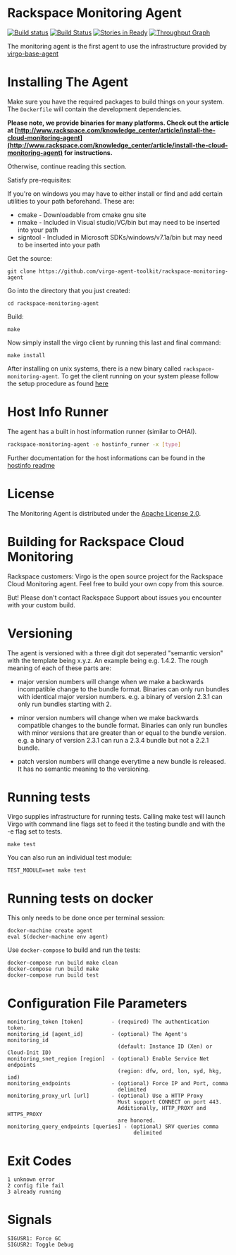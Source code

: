 Rackspace Monitoring Agent
=====

[![Build status](https://ci.appveyor.com/api/projects/status/56kkuojwo5nxl5q2/branch/master?svg=true)](https://ci.appveyor.com/project/racker-buildbot/rackspace-monitoring-agent/branch/master)
[![Build Status](https://travis-ci.org/virgo-agent-toolkit/rackspace-monitoring-agent.png?branch=master)](https://travis-ci.org/virgo-agent-toolkit/rackspace-monitoring-agent) [![Stories in Ready](https://badge.waffle.io/virgo-agent-toolkit/rackspace-monitoring-agent.png?label=ready&title=Ready)](https://waffle.io/virgo-agent-toolkit/waffle-tracker)
[![Throughput Graph](https://graphs.waffle.io/virgo-agent-toolkit/waffle-tracker/throughput.svg)](https://waffle.io/virgo-agent-toolkit/waffle-tracker/metrics)

The monitoring agent is the first agent to use the infrastructure provided by
[virgo-base-agent](https://github.com/virgo-agent-toolkit/virgo-base-agent)


Installing The Agent
====================

Make sure you have the required packages to build things on your system. The
`Dockerfile` will contain the development dependencies.

**Please note, we provide binaries for many platforms. Check out the article at
[http://www.rackspace.com/knowledge_center/article/install-the-cloud-monitoring-agent](http://www.rackspace.com/knowledge_center/article/install-the-cloud-monitoring-agent)
for instructions.**

Otherwise, continue reading this section.

Satisfy pre-requisites:

If you're on windows you may have to either install or find and add certain utilities to your path beforehand.
These are:

 - cmake    - Downloadable from cmake gnu site
 - nmake    - Included in Visual studio/VC/bin but may need to be inserted into your path
 - signtool - Included in Microsoft SDKs/windows/v7.1a/bin but may need to be inserted into your path

Get the source:

    git clone https://github.com/virgo-agent-toolkit/rackspace-monitoring-agent

Go into the directory that you just created:

    cd rackspace-monitoring-agent

Build:

    make

Now simply install the virgo client by running this last and final command:

    make install

After installing on unix systems, there is a new binary called
`rackspace-monitoring-agent`.  To get the client running on your system please
follow the setup procedure as found
[here](http://www.rackspace.com/knowledge_center/article/install-the-cloud-monitoring-agent#Setup)

Host Info Runner
================

The agent has a built in host information runner (similar to OHAI).

```sh
rackspace-monitoring-agent -e hostinfo_runner -x [type]
```
Further documentation for the host informations can be found in the [hostinfo readme](https://github.com/virgo-agent-toolkit/rackspace-monitoring-agent/blob/master/hostinfo/README.md)

License
=======

The Monitoring Agent is distributed under the [Apache License 2.0][apache].

[apache]: http://www.apache.org/licenses/LICENSE-2.0.html


Building for Rackspace Cloud Monitoring
=======================================

Rackspace customers: Virgo is the open source project for the Rackspace
Cloud Monitoring agent. Feel free to build your own copy from this
source.

But! Please don't contact Rackspace Support about issues you encounter
with your custom build.

Versioning
==========

The agent is versioned with a three digit dot seperated "semantic
version" with the template being x.y.z. An example being e.g. 1.4.2. The
rough meaning of each of these parts are:

- major version numbers will change when we make a backwards
  incompatible change to the bundle format. Binaries can only run
  bundles with identical major version numbers. e.g. a binary of version
  2.3.1 can only run bundles starting with 2.

- minor version numbers will change when we make backwards compatible
  changes to the bundle format. Binaries can only run bundles with minor
  versions that are greater than or equal to the bundle version. e.g. a
  binary of version 2.3.1 can run a 2.3.4 bundle but not a 2.2.1 bundle.

- patch version numbers will change everytime a new bundle is released.
  It has no semantic meaning to the versioning.

Running tests
=============

Virgo supplies infrastructure for running tests.  Calling make test will launch
Virgo with command line flags set to feed it the testing bundle and with the -e
flag set to tests.

    make test

You can also run an individual test module:

    TEST_MODULE=net make test

Running tests on docker
=======================

This only needs to be done once per terminal session:

```
docker-machine create agent
eval $(docker-machine env agent)
```

Use `docker-compose` to build and run the tests:

```
docker-compose run build make clean
docker-compose run build make
docker-compose run build test
```

Configuration File Parameters
=============================

    monitoring_token [token]         - (required) The authentication token.
    monitoring_id [agent_id]         - (optional) The Agent's monitoring_id
                                       (default: Instance ID (Xen) or Cloud-Init ID)
    monitoring_snet_region [region]  - (optional) Enable Service Net endpoints
                                       (region: dfw, ord, lon, syd, hkg, iad)
    monitoring_endpoints             - (optional) Force IP and Port, comma
                                       delimited
    monitoring_proxy_url [url]       - (optional) Use a HTTP Proxy
                                       Must support CONNECT on port 443.
                                       Additionally, HTTP_PROXY and HTTPS_PROXY
                                       are honored.
    monitoring_query_endpoints [queries] - (optional) SRV queries comma
                                            delimited

Exit Codes
==========

    1 unknown error
    2 config file fail
    3 already running

Signals
=======

    SIGUSR1: Force GC
    SIGUSR2: Toggle Debug

